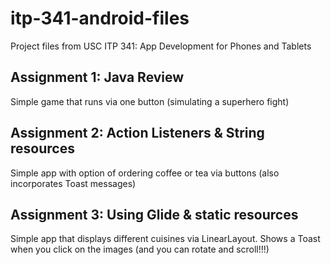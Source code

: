 # itp-341-android-files
Project files from USC ITP 341: App Development for Phones and Tablets


## Assignment 1: Java Review
Simple game that runs via one button (simulating a superhero fight)

## Assignment 2: Action Listeners & String resources
Simple app with option of ordering coffee or tea via buttons (also incorporates Toast messages)

## Assignment 3: Using Glide & static resources
Simple app that displays different cuisines via LinearLayout. Shows a Toast when you click on the images (and you can rotate and scroll!!!)
